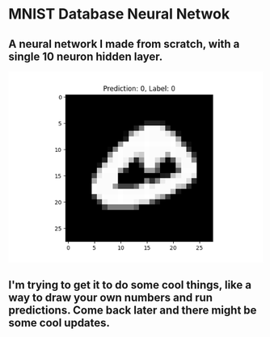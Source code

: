 # MNIST Database Neural Netwok

## A neural network I made from scratch, with a single 10 neuron hidden layer.

![alt](https://github.com/igobyjack/scratch-net/blob/main/predictions/prediction50.png)

## I'm trying to get it to do some cool things, like a way to draw your own numbers and run predictions. Come back later and there might be some cool updates.

